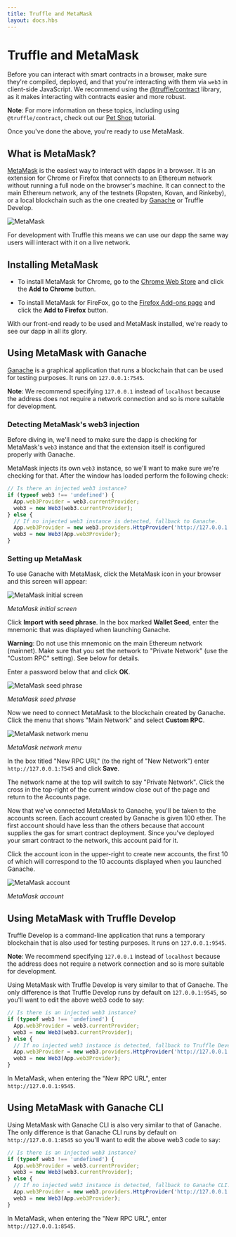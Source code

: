 ```yaml
---
title: Truffle and MetaMask
layout: docs.hbs
---
```

# Truffle and MetaMask

Before you can interact with smart contracts in a browser, make sure they're compiled, deployed, and that you're interacting with them via `web3` in client-side JavaScript. We recommend using the [@truffle/contract](https://github.com/trufflesuite/truffle/tree/master/packages/contract) library, as it makes interacting with contracts easier and more robust.

<p class="alert alert-info">
<i class="far fa-info-circle"></i> <strong>Note</strong>: For more information on these topics, including using <code>@truffle/contract</code>, check out our <a href="/guides/pet-shop">Pet Shop</a> tutorial.
</p>

Once you've done the above, you're ready to use MetaMask.

## What is MetaMask?

[MetaMask](https://metamask.io/) is the easiest way to interact with dapps in a browser. It is an extension for Chrome or Firefox that connects to an Ethereum network without running a full node on the browser's machine. It can connect to the main Ethereum network, any of the testnets (Ropsten, Kovan, and Rinkeby), or a local blockchain such as the one created by [Ganache](/ganache) or Truffle Develop.

![MetaMask](/img/docs/truffle/truffle-with-metamask/metamask.png)

For development with Truffle this means we can use our dapp the same way users will interact with it on a live network.

## Installing MetaMask

* To install MetaMask for Chrome, go to the [Chrome Web Store](https://chrome.google.com/webstore/detail/metamask/nkbihfbeogaeaoehlefnkodbefgpgknn) and click the **Add to Chrome** button.

* To install MetaMask for FireFox, go to the [Firefox Add-ons page](https://addons.mozilla.org/en-US/firefox/addon/ether-metamask/) and click the **Add to Firefox** button.

With our front-end ready to be used and MetaMask installed, we're ready to see our dapp in all its glory.

## Using MetaMask with Ganache

[Ganache](/ganache) is a graphical application that runs a blockchain that can be used for testing purposes. It runs on `127.0.0.1:7545`.

<p class="alert alert-info">
<i class="far fa-info-circle"></i> <strong>Note</strong>: We recommend specifying <code>127.0.0.1</code> instead of <code>localhost</code> because the address does not require a network connection and so is more suitable for development.
</p>

### Detecting MetaMask's web3 injection

Before diving in, we'll need to make sure the dapp is checking for MetaMask's `web3` instance and that the extension itself is configured properly with Ganache.

MetaMask injects its own `web3` instance, so we'll want to make sure we're checking for that. After the window has loaded perform the following check:

```javascript
// Is there an injected web3 instance?
if (typeof web3 !== 'undefined') {
  App.web3Provider = web3.currentProvider;
  web3 = new Web3(web3.currentProvider);
} else {
  // If no injected web3 instance is detected, fallback to Ganache.
  App.web3Provider = new web3.providers.HttpProvider('http://127.0.0.1:7545');
  web3 = new Web3(App.web3Provider);
}
```

### Setting up MetaMask

To use Ganache with MetaMask, click the MetaMask icon in your browser and this screen will appear:

![MetaMask initial screen](/img/docs/truffle/truffle-with-metamask/metamask-create-password.png)

*MetaMask initial screen*

Click **Import with seed phrase**. In the box marked **Wallet Seed**, enter the mnemonic that was displayed when launching Ganache.

<p class="alert alert-danger">
<i class="far fa-times-octagon"></i> <strong>Warning</strong>: Do not use this mnemonic on the main Ethereum network (mainnet). Make sure that you set the network to "Private Network" (use the "Custom RPC" setting). See below for details.
</p>

Enter a password below that and click **OK**.

![MetaMask seed phrase](/img/docs/truffle/truffle-with-metamask/metamask-seed-phrase.png)

*MetaMask seed phrase*

Now we need to connect MetaMask to the blockchain created by Ganache. Click the menu that shows "Main Network" and select **Custom RPC**.

![MetaMask network menu](/img/docs/truffle/truffle-with-metamask/metamask-select-network.png)

*MetaMask network menu*

In the box titled "New RPC URL" (to the right of "New Network") enter `http://127.0.0.1:7545` and click **Save**.

<!--Add image from pet shop tutorial when updated for Ganache -->

The network name at the top will switch to say "Private Network". Click the cross in the top-right of the current window close out of the page and return to the Accounts page.

Now that we've connected MetaMask to Ganache, you'll be taken to the accounts screen. Each account created by Ganache is given 100 ether. The first account should have less than the others because that account supplies the gas for smart contract deployment. Since you've deployed your smart contract to the network, this account paid for it.

Click the account icon in the upper-right to create new accounts, the first 10 of which will correspond to the 10 accounts displayed when you launched Ganache.

![MetaMask account](/img/docs/truffle/truffle-with-metamask/metamask-account1.png)

*MetaMask account*

## Using MetaMask with Truffle Develop

Truffle Develop is a command-line application that runs a temporary blockchain that is also used for testing purposes. It runs on `127.0.0.1:9545`.

<p class="alert alert-info">
<i class="far fa-info-circle"></i> <strong>Note</strong>: We recommend specifying <code>127.0.0.1</code> instead of <code>localhost</code> because the address does not require a network connection and so is more suitable for development.
</p>

Using MetaMask with Truffle Develop is very similar to that of Ganache. The only difference is that Truffle Develop runs by default on `127.0.0.1:9545`, so you'll want to edit the above web3 code to say:

  ```javascript
  // Is there is an injected web3 instance?
  if (typeof web3 !== 'undefined') {
    App.web3Provider = web3.currentProvider;
    web3 = new Web3(web3.currentProvider);
  } else {
    // If no injected web3 instance is detected, fallback to Truffle Develop.
    App.web3Provider = new web3.providers.HttpProvider('http://127.0.0.1:9545');
    web3 = new Web3(App.web3Provider);
  }
  ```

In MetaMask, when entering the "New RPC URL", enter `http://127.0.0.1:9545`.

## Using MetaMask with Ganache CLI

Using MetaMask with Ganache CLI is also very similar to that of Ganache. The only difference is that Ganache CLI runs by default on `http://127.0.0.1:8545` so you'll want to edit the above web3 code to say:

  ```javascript
  // Is there is an injected web3 instance?
  if (typeof web3 !== 'undefined') {
    App.web3Provider = web3.currentProvider;
    web3 = new Web3(web3.currentProvider);
  } else {
    // If no injected web3 instance is detected, fallback to Ganache CLI.
    App.web3Provider = new web3.providers.HttpProvider('http://127.0.0.1:8545');
    web3 = new Web3(App.web3Provider);
  }
  ```

In MetaMask, when entering the "New RPC URL", enter `http://127.0.0.1:8545`.
